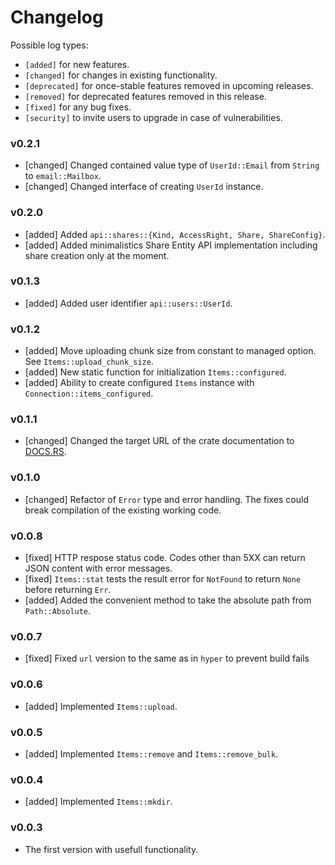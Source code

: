# Changelog

Possible log types:

- `[added]` for new features.
- `[changed]` for changes in existing functionality.
- `[deprecated]` for once-stable features removed in upcoming releases.
- `[removed]` for deprecated features removed in this release.
- `[fixed]` for any bug fixes.
- `[security]` to invite users to upgrade in case of vulnerabilities.

### v0.2.1
- [changed] Changed contained value type of `UserId::Email` from `String` to `email::Mailbox`.
- [changed] Changed interface of creating `UserId` instance.

### v0.2.0
- [added] Added `api::shares::{Kind, AccessRight, Share, ShareConfig}`.
- [added] Added minimalistics Share Entity API implementation including share creation only at the moment.

### v0.1.3

- [added] Added user identifier `api::users::UserId`.

### v0.1.2

- [added] Move uploading chunk size from constant to managed option. See `Items::upload_chunk_size`.
- [added] New static function for initialization `Items::configured`.
- [added] Ability to create configured `Items` instance with `Connection::items_configured`.

### v0.1.1

- [changed] Changed the target URL of the crate documentation to [DOCS.RS](https://docs.rs/shapir).

### v0.1.0

- [changed] Refactor of `Error` type and error handling. The fixes could break compilation
            of the existing working code.

### v0.0.8

- [fixed] HTTP respose status code. Codes other than 5XX can return JSON content with error messages.
- [fixed] `Items::stat` tests the result error for `NotFound` to return `None` before returning `Err`.
- [added] Added the convenient method to take the absolute path from `Path::Absolute`.

### v0.0.7

- [fixed] Fixed `url` version to the same as in `hyper` to prevent build fails

### v0.0.6

- [added] Implemented `Items::upload`.

### v0.0.5

- [added] Implemented `Items::remove` and `Items::remove_bulk`.

### v0.0.4

- [added] Implemented `Items::mkdir`.

### v0.0.3

- The first version with usefull functionality.
